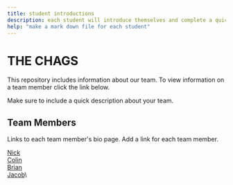 ```yaml
---
title: student introductions
description: each student will introduce themselves and complete a quick bio
help: "make a mark down file for each student"
---
```


# THE CHAGS

This repository includes information about our team. To view information on a team member click the link below.

Make sure to include a quick description about your team.

## Team Members

Links to each team member's bio page. Add a link for each team member.


[Nick](Nick.md)\
[Colin](ColinC.md)\
[Brian](Brian.md)\
[Jacob](Jacob.md)\
